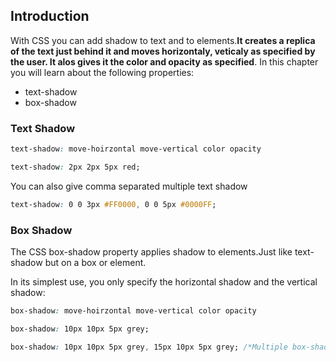 ## Introduction

With CSS you can add shadow to text and to elements.**It creates a replica of the text just behind it and moves horizontaly, veticaly as specified by the user. It alos gives it the color and opacity as specified**.
In this chapter you will learn about the following properties:

- text-shadow
- box-shadow

### Text Shadow

```css
text-shadow: move-hoirzontal move-vertical color opacity

text-shadow: 2px 2px 5px red;
```

You can also give comma separated multiple text shadow

```css
text-shadow: 0 0 3px #FF0000, 0 0 5px #0000FF;
```

### Box Shadow
The CSS box-shadow property applies shadow to elements.Just like text-shadow but on a box or element.

In its simplest use, you only specify the horizontal shadow and the vertical shadow:
```css
box-shadow: move-hoirzontal move-vertical color opacity

box-shadow: 10px 10px 5px grey;

box-shadow: 10px 10px 5px grey, 15px 10px 5px grey; /*Multiple box-shadow*/
```
